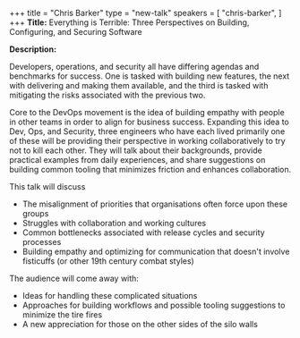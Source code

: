 +++
title = "Chris Barker"
type = "new-talk"
speakers = [
        "chris-barker",
]
+++
**Title:** Everything is Terrible: Three Perspectives on Building, Configuring, and Securing Software

**Description:**

Developers, operations, and security all have differing agendas and benchmarks for success. One is tasked with building new features, the next with delivering and making them available, and the third is tasked with mitigating the risks associated with the previous two.

Core to the DevOps movement is the idea of building empathy with people in other teams in order to align for business success. Expanding this idea to Dev, Ops, and Security, three engineers who have each lived primarily one of these will be providing their perspective in working collaboratively to try not to kill each other. They will talk about their backgrounds, provide practical examples from daily experiences, and share suggestions on building common tooling that minimizes friction and enhances collaboration.

This talk will discuss

- The misalignment of priorities that organisations often force upon these groups
- Struggles with collaboration and working cultures
- Common bottlenecks associated with release cycles and security processes
- Building empathy and optimizing for communication that doesn't involve fisticuffs (or other 19th century combat styles)

The audience will come away with:

- Ideas for handling these complicated situations
- Approaches for building workflows and possible tooling suggestions to minimize the tire fires
- A new appreciation for those on the other sides of the silo walls